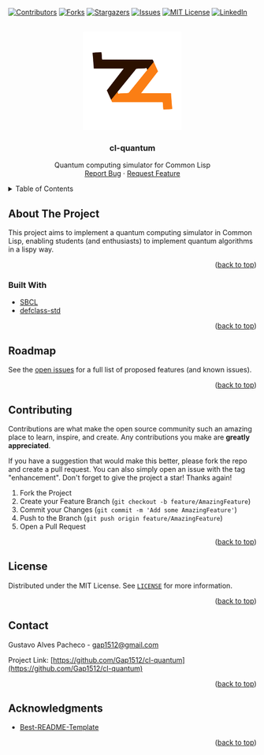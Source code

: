<div id="top"></div>

[![Contributors][contributors-shield]][contributors-url]
[![Forks][forks-shield]][forks-url]
[![Stargazers][stars-shield]][stars-url]
[![Issues][issues-shield]][issues-url]
[![MIT License][license-shield]][license-url]
[![LinkedIn][linkedin-shield]][linkedin-url]

<!-- PROJECT LOGO -->
<br />
<div align="center">
  <a href="https://github.com/Gap1512/cl-quantum">
    <img src="images/logo.png" alt="Logo" width="200" height="200">
  </a>

<h3 align="center">cl-quantum</h3>

  <p align="center">
    Quantum computing simulator for Common Lisp
    <br />
    <a href="https://github.com/Gap1512/cl-quantum/issues">Report Bug</a>
    ·
    <a href="https://github.com/Gap1512/cl-quantum/issues">Request Feature</a>
  </p>
</div>

<!-- TABLE OF CONTENTS -->
<details>
  <summary>Table of Contents</summary>
  <ol>
    <li>
      <a href="#about-the-project">About The Project</a>
      <ul>
        <li><a href="#built-with">Built With</a></li>
      </ul>
    </li>
    <li><a href="#roadmap">Roadmap</a></li>
    <li><a href="#contributing">Contributing</a></li>
    <li><a href="#license">License</a></li>
    <li><a href="#contact">Contact</a></li>
    <li><a href="#acknowledgments">Acknowledgments</a></li>
  </ol>
</details>

<!-- ABOUT THE PROJECT -->

## About The Project

This project aims to implement a quantum computing simulator in Common Lisp, enabling students (and enthusiasts) to implement quantum algorithms in a lispy way.

<p align="right">(<a href="#top">back to top</a>)</p>

### Built With

- [SBCL](http://www.sbcl.org)
- [defclass-std](https://github.com/EuAndreh/defclass-std)

<p align="right">(<a href="#top">back to top</a>)</p>

<!-- ROADMAP -->

## Roadmap

See the [open issues](https://github.com/Gap1512/cl-quantum/issues) for a full list of proposed features (and known issues).

<p align="right">(<a href="#top">back to top</a>)</p>

<!-- CONTRIBUTING -->

## Contributing

Contributions are what make the open source community such an amazing place to learn, inspire, and create. Any contributions you make are **greatly appreciated**.

If you have a suggestion that would make this better, please fork the repo and create a pull request. You can also simply open an issue with the tag "enhancement".
Don't forget to give the project a star! Thanks again!

1. Fork the Project
2. Create your Feature Branch (`git checkout -b feature/AmazingFeature`)
3. Commit your Changes (`git commit -m 'Add some AmazingFeature'`)
4. Push to the Branch (`git push origin feature/AmazingFeature`)
5. Open a Pull Request

<p align="right">(<a href="#top">back to top</a>)</p>

<!-- LICENSE -->

## License

Distributed under the MIT License. See [`LICENSE`](LICENSE) for more information.

<p align="right">(<a href="#top">back to top</a>)</p>

<!-- CONTACT -->

## Contact

Gustavo Alves Pacheco - gap1512@gmail.com

Project Link: [https://github.com/Gap1512/cl-quantum](https://github.com/Gap1512/cl-quantum)

<p align="right">(<a href="#top">back to top</a>)</p>

<!-- ACKNOWLEDGMENTS -->

## Acknowledgments

- [Best-README-Template](https://raw.githubusercontent.com/othneildrew/Best-README-Template/master/BLANK_README.md)

<p align="right">(<a href="#top">back to top</a>)</p>

<!-- MARKDOWN LINKS & IMAGES -->
<!-- https://www.markdownguide.org/basic-syntax/#reference-style-links -->

[contributors-shield]: https://img.shields.io/github/contributors/Gap1512/cl-quantum.svg?style=for-the-badge
[contributors-url]: https://github.com/Gap1512/cl-quantum/graphs/contributors
[forks-shield]: https://img.shields.io/github/forks/Gap1512/cl-quantum.svg?style=for-the-badge
[forks-url]: https://github.com/Gap1512/cl-quantum/network/members
[stars-shield]: https://img.shields.io/github/stars/Gap1512/cl-quantum.svg?style=for-the-badge
[stars-url]: https://github.com/Gap1512/cl-quantum/stargazers
[issues-shield]: https://img.shields.io/github/issues/Gap1512/cl-quantum.svg?style=for-the-badge
[issues-url]: https://github.com/Gap1512/cl-quantum/issues
[license-shield]: https://img.shields.io/github/license/Gap1512/cl-quantum.svg?style=for-the-badge
[license-url]: https://github.com/Gap1512/cl-quantum/blob/master/LICENSE.txt
[linkedin-shield]: https://img.shields.io/badge/-LinkedIn-black.svg?style=for-the-badge&logo=linkedin&colorB=555
[linkedin-url]: https://linkedin.com/in/gap1512
[product-screenshot]: images/screenshot.png
